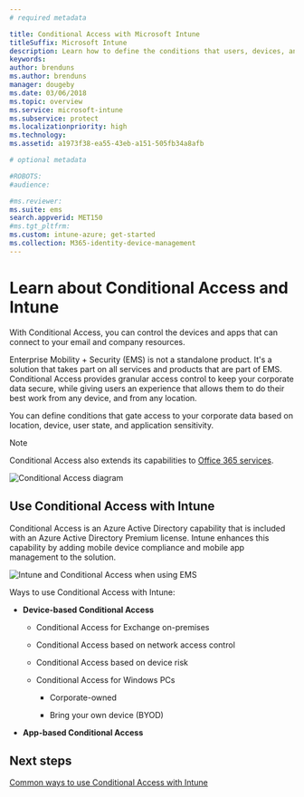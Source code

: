 ```yaml
---
# required metadata

title: Conditional Access with Microsoft Intune
titleSuffix: Microsoft Intune
description: Learn how to define the conditions that users, devices, and apps must meet to access company resources in Microsoft Intune.
keywords:
author: brenduns
ms.author: brenduns
manager: dougeby    
ms.date: 03/06/2018
ms.topic: overview
ms.service: microsoft-intune
ms.subservice: protect
ms.localizationpriority: high
ms.technology:
ms.assetid: a1973f38-ea55-43eb-a151-505fb34a8afb

# optional metadata

#ROBOTS:
#audience:

#ms.reviewer:
ms.suite: ems
search.appverid: MET150
#ms.tgt_pltfrm:
ms.custom: intune-azure; get-started
ms.collection: M365-identity-device-management
---
```


# Learn about Conditional Access and Intune

With Conditional Access, you can control the devices and apps that can connect to your email and company resources. 

Enterprise Mobility + Security (EMS)  is not a standalone product. It's a solution that takes part on all services and products that are part of EMS. Conditional Access provides granular access control to keep your corporate data secure, while giving users an experience that allows them to do their best work from any device, and from any location.

You can define conditions that gate access to your corporate data based on location, device, user state, and application sensitivity.

> [!NOTE]
> Conditional Access also extends its capabilities to [Office 365 services](https://docs.microsoft.com/office365/enterprise/office-365-client-support-conditional-access).

![Conditional Access diagram](./media/conditional-access/ca-diagram-1.png)

## Use Conditional Access with Intune

Conditional Access is an Azure Active Directory capability that is included with an Azure Active Directory Premium license. Intune enhances this capability by adding mobile device compliance and mobile app management to the solution. 

![Intune and Conditional Access when using EMS](./media/conditional-access/intune-with-ca-1.png)

Ways to use Conditional Access with Intune:

- **Device-based Conditional Access**

  - Conditional Access for Exchange on-premises

  - Conditional Access based on network access control

  - Conditional Access based on device risk

  - Conditional Access for Windows PCs

    - Corporate-owned

    - Bring your own device (BYOD)

- **App-based Conditional Access**

## Next steps

[Common ways to use Conditional Access with Intune](conditional-access-intune-common-ways-use.md)
